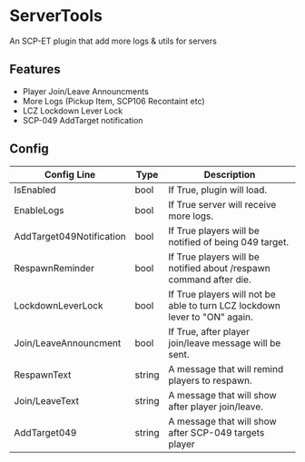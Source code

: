 # ServerTools
An SCP-ET plugin that add more logs & utils for servers
## Features
- Player Join/Leave Announcments
- More Logs (Pickup Item, SCP106 Recontaint etc)
- LCZ Lockdown Lever Lock
- SCP-049 AddTarget notification
## Config
|Config Line|Type|Description|
|-----------|----|-----------|
|IsEnabled|bool|If True, plugin will load.|
|EnableLogs|bool|If True server will receive more logs.|
|AddTarget049Notification|bool|If True players will be notified of being 049 target.|
|RespawnReminder|bool|If True players will be notified about /respawn command after die.|
|LockdownLeverLock|bool|If True players will not be able to turn LCZ lockdown lever to "ON" again.|
|Join/LeaveAnnouncment|bool|If True, after player join/leave message will be sent.|
|RespawnText|string|A message that will remind players to respawn.|
|Join/LeaveText|string|A message that will show after player join/leave.|
|AddTarget049|string|A message that will show after SCP-049 targets player|
